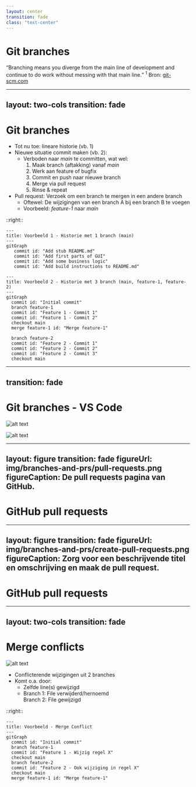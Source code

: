 ```yaml
---
layout: center
transition: fade
class: "text-center"
---
```


# Git branches

<span class="font-extralight">
  <q>Branching means you diverge from the main line of development and continue to do work without messing with that main line.</q>
  <sup>1</sup>
</span>

<Footnotes separator>
  <Footnote :number=1>Bron: <a href="https://git-scm.com/book/en/v2/Git-Branching-Branches-in-a-Nutshell">git-scm.com</a></Footnote>
</Footnotes>

---
layout: two-cols
transition: fade
---

# Git branches

- Tot nu toe: lineare historie (vb. 1)
- Nieuwe situatie commit maken (vb. 2):
  - Verboden naar _main_ te committen, wat wel:
    1. Maak branch (aftakking) vanaf _main_
    2. Werk aan feature of bugfix
    3. Commit en push naar nieuwe branch
    4. Merge via pull request
    5. Rinse & repeat
- Pull request: Verzoek om een branch te mergen in een andere branch
  - Oftewel: De wijzigingen van een branch A bij een branch B te voegen
  - Voorbeeld: _feature-1_ naar _main_

::right::

```mermaid
---
title: Voorbeeld 1 - Historie met 1 branch (main)
---
gitGraph
   commit id: "Add stub README.md"
   commit id: "Add first parts of GUI"
   commit id: "Add some business logic"
   commit id: "Add build instructions to README.md"
```

```mermaid
---
title: Voorbeeld 2 - Historie met 3 branch (main, feature-1, feature-2)
---
gitGraph
  commit id: "Initial commit"
  branch feature-1
  commit id: "Feature 1 - Commit 1"
  commit id: "Feature 1 - Commit 2"
  checkout main
  merge feature-1 id: "Merge feature-1"

  branch feature-2
  commit id: "Feature 2 - Commit 1"
  commit id: "Feature 2 - Commit 2"
  commit id: "Feature 2 - Commit 3"
  checkout main
```


---
transition: fade
---

# Git branches - VS Code

![alt text](/img/branches-and-prs/vscode-create-branch.png)

![alt text](/img/branches-and-prs/vscode-checkout-branch.png)

---
layout: figure
transition: fade
figureUrl: img/branches-and-prs/pull-requests.png
figureCaption: De pull requests pagina van GitHub.
---

# GitHub pull requests

---
layout: figure
transition: fade
figureUrl: img/branches-and-prs/create-pull-requests.png
figureCaption: Zorg voor een beschrijvende titel en omschrijving en maak de pull request.
---

# GitHub pull requests

---
layout: two-cols
transition: fade
---

# Merge conflicts

![alt text](/img/branches-and-prs/merge-conflicts.png)

- Conflicterende wijzigingen uit 2 branches
- Komt o.a. door:
  - Zelfde line(s) gewijzigd
  - Branch 1: File verwijderd/hernoemd<br>Branch 2: File gewijzigd

::right::

```mermaid
---
title: Voorbeeld - Merge Conflict
---
gitGraph
  commit id: "Initial commit"
  branch feature-1
  commit id: "Feature 1 - Wijzig regel X"
  checkout main
  branch feature-2
  commit id: "Feature 2 - Ook wijziging in regel X"
  checkout main
  merge feature-1 id: "Merge feature-1"
```
